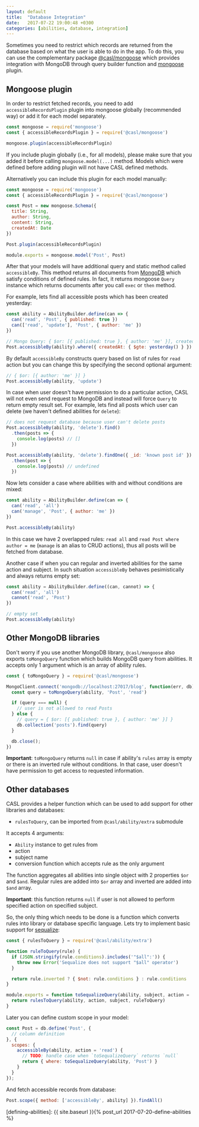 ```yaml
---
layout: default
title:  "Database Integration"
date:   2017-07-22 19:00:48 +0300
categories: [abilities, database, integration]
---
```


Sometimes you need to restrict which records are returned from the database based on what the user is able to do in the app. To do this, you can use the complementary package [@casl/mongoose](/packages/casl-mongoose) which provides integration with MongoDB through query builder function and [mongoose](http://mongoosejs.com/) plugin.

## Mongoose plugin

In order to restrict fetched records, you need to add `accessibleRecordsPlugin` plugin into mongoose globally (recommended way) or add it for each model separately.

```js
const mongoose = require('mongoose')
const { accessibleRecordsPlugin } = require('@casl/mongoose')

mongoose.plugin(accessibleRecordsPlugin)
```

If you include plugin globally (i.e., for all models), please make sure that you added it before calling `mongoose.model(...)` method. Models which were defined before adding plugin will not have CASL defined methods.

Alternatively you can include this plugin for each model manually:

```js
const mongoose = require('mongoose')
const { accessibleRecordsPlugin } = require('@casl/mongoose')

const Post = new mongoose.Schema({
  title: String,
  author: String,
  content: String,
  createdAt: Date
})

Post.plugin(accessibleRecordsPlugin)

module.exports = mongoose.model('Post', Post)
```

After that your models will have additional query and static method called `accessibleBy`. This method returns all documents from [MongoDB](https://www.mongodb.com/) which satisfy conditions of defined rules. In fact, it returns mongoose `Query` instance which returns documents after you call `exec` or `then` method.

For example, lets find all accessible posts which has been created yesterday:

```js
const ability = AbilityBuilder.define(can => {
  can('read', 'Post', { published: true })
  can(['read', 'update'], 'Post', { author: 'me' })
})

// Mongo Query: { $or: [{ published: true }, { author: 'me' }], createdAt: { $gte: yesterday() }  }
Post.accessibleBy(ability).where({ createdAt: { $gte: yesterday() } })
```

By default `accessibleBy` constructs query based on list of rules for `read` action but you can change this by specifying the second optional argument:

```js
// { $or: [{ author: 'me' }] }
Post.accessibleBy(ability, 'update')
```

In case when user doesn't have permission to do a particular action, CASL will not even send request to MongoDB and instead will force `Query` to return empty result set. For example, lets find all posts which user can delete (we haven't defined abilities for `delete`):

```js
// does not request database because user can't delete posts
Post.accessibleBy(ability, 'delete').find()
  .then(posts => {
    console.log(posts) // []
  })

Post.accessibleBy(ability, 'delete').findOne({ _id: 'known post id' })
  .then(post => {
    console.log(posts) // undefined
  })
```

Now lets consider a case where abilities with and without conditions are mixed:

```js
const ability = AbilityBuilder.define(can => {
  can('read', 'all')
  can('manage', 'Post', { author: 'me' })
})

Post.accessibleBy(ability)
```

In this case we have 2 overlapped rules: `read all` and `read Post where author = me` (`manage` is an alias to CRUD actions), thus all posts will be fetched from database.

Another case if when you can regular and inverted abilities for the same action and subject. In such situation `accessibleBy` behaves pesimistically and always returns empty set:

```js
const ability = AbilityBuilder.define((can, cannot) => {
  can('read', 'all')
  cannot('read', 'Post')
})

// empty set
Post.accessibleBy(ability)
```

## Other MongoDB libraries

Don't worry if you use another MongoDB library, `@casl/mongoose` also exports `toMongoQuery` function which builds MongoDB query from abilities. It accepts only 1 argument which is an array of ability rules.

```js
const { toMongoQuery } = require('@casl/mongoose')

MongoClient.connect('mongodb://localhost:27017/blog', function(err, db) {
  const query = toMongoQuery(ability, 'Post', 'read')

  if (query === null) {
    // user is not allowed to read Posts
  } else {
    // query = { $or: [{ published: true }, { author: 'me' }] }
    db.collection('posts').find(query)
  }

  db.close();
})
```

**Important**: `toMongoQuery` returns `null` in case if ability's `rules` array is empty or there is an inverted rule without conditions. In that case, user doesn't have permission to get access to requested information.

## Other databases

CASL provides a helper function which can be used to add support for other libraries and databases:

* `rulesToQuery`, can be imported from `@casl/ability/extra` submodule

It accepts 4 arguments:

* `Ability` instance to get rules from
* action
* subject name
* conversion function which accepts rule as the only argument

The function aggregates all abilities into single object with 2 properties `$or` and `$and`. Regular rules are added into `$or` array and inverted are added into `$and` array.

**Important**: this function returns `null` if user is not allowed to perform specified action on specified subject.

So, the only thing which needs to be done is a function which converts rules into library or database specific language. Lets try to implement basic support for [sequalize](http://docs.sequelizejs.com/manual/tutorial/querying.html):

```js
const { rulesToQuery } = require('@casl/ability/extra')

function ruleToQuery(rule) {
  if (JSON.stringify(rule.conditions).includes('"$all":')) {
    throw new Error('Sequalize does not support "$all" operator')
  }

  return rule.inverted ? { $not: rule.conditions } : rule.conditions
}

module.exports = function toSequalizeQuery(ability, subject, action = 'read') {
  return rulesToQuery(ability, action, subject, ruleToQuery)
}
```

Later you can define custom scope in your model:

```js
const Post = db.define('Post', {
  // column definition
}, {
  scopes: {
    accessibleBy(ability, action = 'read') {
      // TODO: handle case when `toSequalizeQuery` returns `null`
      return { where: toSequalizeQuery(ability, 'Post') }
    }
  }
});
```

And fetch accessible records from database:

```js
Post.scope({ method: ['accessibleBy', ability] }).findAll()
```


[defining-abilities]: {{ site.baseurl }}{% post_url 2017-07-20-define-abilities %}
